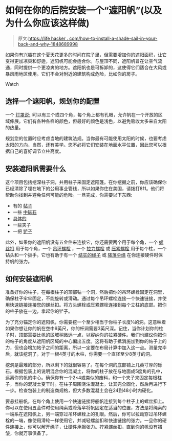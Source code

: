 # 如何在你的后院安装一个“遮阳帆”(以及为什么你应该这样做)

> 原文:[https://life hacker . com/how-to-install-a-shade-sail-in-your-back-and-why-1848689998](https://lifehacker.com/how-to-install-a-shade-sail-in-your-backyard-and-why-1848689998)

如果你有兴趣在这个夏天花更多的时间在院子里，但需要增加你的遮阳面积，让它变得更加凉爽和舒适，遮阳帆可能会适合你。与屋顶不同，遮阳帆旨在让空气流通，同时提供一个更凉爽的地方。遮阳帆也是可拆卸的，这使得它们适合在大风或暴风雨地区使用。它们不会对附近的建筑构成危险，比如你的房子。

Watch

## 选择一个遮阳帆，规划你的配置

一个 [灯罩说:](https://www.buildclub.com/product/bc0_424881653) l可以有三个或四个角，每个角上都有孔眼，允许帆在一个开放的区域伸展。它们有各种各样的颜色，但最好的颜色是浅色，以避免吸收太多来自太阳的热量。

规划您的位置时应考虑当地的建筑法规。当你最有可能使用太阳的时候，也要考虑太阳的方向，当然，还有美学。您不必将它们安装在地面水平位置，因此您可以根据自己的喜好调节立柱高度。

## 安装遮阳帆需要什么

这个项目包括挖深柱子洞，并用柱子来固定遮阳篷。在你挖掘之前，你应该确保你已经清除了埋在地下的公用事业管线，所以如果你住在美国，请拨打811。他们将帮助你找到并避免任何可能的危险。一旦完成，你需要以下东西:

*   有的 [帖子](https://www.lowes.com/pd/Severe-Weather-Common-4-in-x-4-in-x-12-ft-Actual-3-5625-in-x-3-5625-in-x-12-ft-2-Treated-Lumber/4756921?cm_mmc=shp-_-c-_-prd-_-lum-_-ggl-_-LIA_LUM_162_Treated-Lumber-And-Decking-Components-_-4756921-_-local-_-0-_-0&gclid=Cj0KCQjw5-WRBhCKARIsAAId9FmejMfReomhyBkv3M7ew-6ikwxjVMZrkL0bwr93-_veB4X1X6NHgHsaAsSREALw_wcB&gclsrc=aw.ds)
*   一些 [中砾石](https://www.homedepot.com/p/Quikrete-50-lb-All-Purpose-Gravel-115150/100318444?source=shoppingads&locale=en-US)
*   [具体的](https://www.buildclub.com/product/bc0_3132985--)
*   一些夹子
*   一把 [铲子](https://www.lowes.com/pd/Kobalt-40-in-Fiberglass-Long-handle-Digging-Shovel/1000377397?user=shopping)

此外，如果你的遮阳帆没有五金件来连接它，你还需要两个用于每个角，一个 [螺丝扣](https://www.e-rigging.com/half-inch-X-6-inch-Jaw-Jaw-Turnbuckle?utm_source=google&utm_medium=ppc&utm_campaign=Shopping_60-70&utm_term=&gclid=Cj0KCQjw5-WRBhCKARIsAAId9FnKqtpELqJKZNmAs2MtPD1W4TBuZKFwRpMMfq47NIgcgkf50Y--HRcaAhU6EALw_wcB) 用于每个角，一个 [吊环螺栓](https://www.uscargocontrol.com/products/1-4-x-6-plain-eye-bolt-welded-stainless-steel?utm_term=&utm_campaign=~USCC+Shopping+-+Rigging+Supplies+%26+Hardware+-+Eye+Bolts&utm_source=adwords&utm_medium=ppc&hsa_acc=5185776341&hsa_cam=653012152&hsa_grp=35853984674&hsa_ad=105090524100&hsa_src=g&hsa_tgt=aud-813283640823:pla-256524795993&hsa_kw=&hsa_mt=&hsa_net=adwords&hsa_ver=3&gclid=Cj0KCQjw5-WRBhCKARIsAAId9Fk_ANzld2PHK6Ki6tVeT88si4a0QHH7bsmfqBAAdj2sYJ8kWbBcBSUaAhJKEALw_wcB) ，一个 [拉力螺栓](https://www.homedepot.com/p/Everbilt-3-8-in-x-2-1-2-in-Hex-Zinc-Plated-Lag-Screw-801556/204645648?source=shoppingads&locale=en-US) 或 [压紧螺栓](https://www.lowes.com/pd/Hillman-1-2-in-x-8-in-Anchor-Bolt/4395613) 用于每个柱，一个钻头和一个扳手。它也有助于有一个 [结实的绳子](https://www.buildclub.com/product/bc0_3171-546-) 或 [降落伞绳](https://www.dickssportinggoods.com/p/field-stream-paracord-550-50-ft-19fnsu50ftprcrd55cac/19fnsu50ftprcrd55cac?sku=19529247) 在你连接硬件时保持帆的张力。

## 如何安装遮阳帆

准备好你的柱子，在每根柱子的顶部钻一个洞，然后把你的吊环螺栓固定在洞里，确保柱子牢牢固定，不能旋转或滑动。通过每个吊环螺栓连接一个快速链接，并使用快速链接连接您的螺丝扣。将方头螺栓或压紧螺栓连接到每个立柱的底部。把你的柱子放在一边，拿起你的铲子。

为了充分锚定你的遮阳帆，你需要挖一个至少相当于你柱子长度⅓的洞。这意味着如果你想让你的帆在空中9英尺，你的杆洞需要3英尺深。记住，当你计划你的柱子时，顶部需要比帆的区域稍微远一点，以容纳你的拉紧硬件。我们也建议你把你的帖子的角度从遮阳帆区域的中心偏出五度。这将有助于抵消施加到你的帖子上的力，但也会增加帖子之间的距离，所以一定要在布局计算中加入这一点。测量完毕后，就该挖洞了。对于一根4英寸的木柱，你需要一个直径至少8英寸的洞。

挖洞是最难的部分，所以剩下的就很容易了。在每个洞的底部铺上几英寸厚的砾石。根据包装上的说明混合你的混凝土，将你的柱子放在与地面成5度角的孔中，远离你的帆的中心。确保你有一个2×4或类似的废料，和一个夹子来固定每根柱子，当你的混凝土变干时。在柱子周围浇注混凝土，让其完全固化，然后再进行下一步。检查包装上的制造商规格，但大多数混凝土会在24到48小时内硬化。

要悬挂船帆，在每个角上使用一个快速链接将船帆连接到每个柱子上的螺丝扣上。你可以在使用五金件时使用绳索或降落伞将帆固定在适当的位置，方法是将绳索的一端系在遮阳帆上，另一端穿过吊环螺栓上的孔眼。然后，你可以拉动穿过吊环螺栓的一端，像使用滑轮一样使用它，并减轻螺丝扣和快速链接的张力。一旦你的硬件连接上，你可以解开绳子，让硬件承担张力。拧紧螺丝扣，直到你的帆没有褶皱，你就万事俱备了。